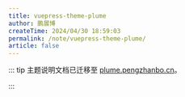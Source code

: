 ```yaml
---
title: vuepress-theme-plume
author: 鹏展博
createTime: 2024/04/30 18:59:03
permalink: /note/vuepress-theme-plume/
article: false
---
```


::: tip
主题说明文档已迁移至 [plume.pengzhanbo.cn](https://plume.pengzhanbo.cn)。

:::
